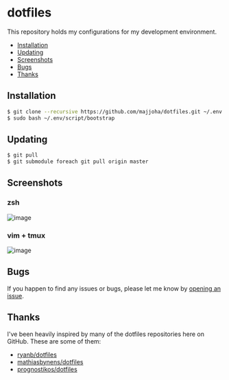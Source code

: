 # dotfiles
This repository holds my configurations for my development environment.

* [Installation](#installation)
* [Updating](#updating)
* [Screenshots](#screenshots)
* [Bugs](#bugs)
* [Thanks](#thanks)

## Installation
```bash
$ git clone --recursive https://github.com/majjoha/dotfiles.git ~/.env
$ sudo bash ~/.env/script/bootstrap
```

## Updating
```bash
$ git pull
$ git submodule foreach git pull origin master
```

## Screenshots
### zsh
![image](http://f.cl.ly/items/2k433J1C1n46050Z2G3V/Screen%20Shot%202014-12-17%20at%2015.24.49.png)
### vim + tmux
![image](http://f.cl.ly/items/3A0B2B1z1E0V0Q2m3C2e/Screen%20Shot%202014-12-17%20at%2015.24.01.png)

## Bugs
If you happen to find any issues or bugs, please let me know by
[opening an issue](https://github.com/majjoha/dotfiles/issues).

## Thanks
I've been heavily inspired by many of the dotfiles repositories here on GitHub.
These are some of them:
* [ryanb/dotfiles](https://github.com/ryanb/dotfiles)
* [mathiasbynens/dotfiles](https://github.com/mathiasbynens/dotfiles)
* [prognostikos/dotfiles](https://github.com/prognostikos/dotfiles)
